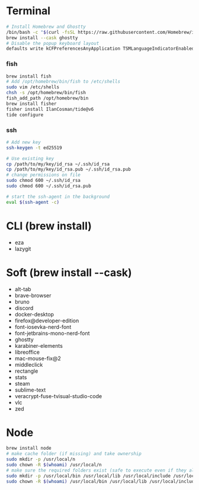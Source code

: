 # Terminal
```sh
# Install Homebrew and Ghostty
/bin/bash -c "$(curl -fsSL https://raw.githubusercontent.com/Homebrew/install/HEAD/install.sh)"
brew install --cask ghostty
# Disable the popup keyboard layout
defaults write kCFPreferencesAnyApplication TSMLanguageIndicatorEnabled 0
```

### fish
```sh
brew install fish
# Add /opt/homebrew/bin/fish to /etc/shells
sudo vim /etc/shells
chsh -s /opt/homebrew/bin/fish
fish_add_path /opt/homebrew/bin
brew install fisher
fisher install IlanCosman/tide@v6
tide configure
```


### ssh
```sh
# Add new key
ssh-keygen -t ed25519

# Use existing key
cp /path/to/my/key/id_rsa ~/.ssh/id_rsa
cp /path/to/my/key/id_rsa.pub ~/.ssh/id_rsa.pub
# change permissions on file
sudo chmod 600 ~/.ssh/id_rsa
sudo chmod 600 ~/.ssh/id_rsa.pub

# start the ssh-agent in the background
eval $(ssh-agent -c)
 ```

# CLI (brew install)
* eza
* lazygit

# Soft (brew install --cask)
* alt-tab
* brave-browser
* bruno
* discord
* docker-desktop
* firefox@developer-edition
* font-iosevka-nerd-font
* font-jetbrains-mono-nerd-font
* ghostty
* karabiner-elements
* libreoffice
* mac-mouse-fix@2
* middleclick
* rectangle
* stats
* steam
* sublime-text
* veracrypt-fuse-tvisual-studio-code
* vlc
* zed

# Node
```sh
brew install node
# make cache folder (if missing) and take ownership
sudo mkdir -p /usr/local/n
sudo chown -R $(whoami) /usr/local/n
# make sure the required folders exist (safe to execute even if they already exist)
sudo mkdir -p /usr/local/bin /usr/local/lib /usr/local/include /usr/local/share
sudo chown -R $(whoami) /usr/local/bin /usr/local/lib /usr/local/include /usr/local/share
```
